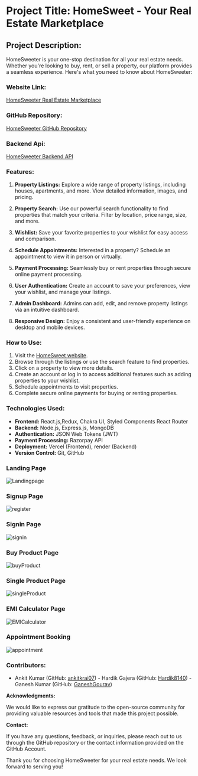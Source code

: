 # Project Title: HomeSweet - Your Real Estate Marketplace

## Project Description:
HomeSweeter is your one-stop destination for all your real estate needs. Whether you're looking to buy, rent, or sell a property, our platform provides a seamless experience. Here's what you need to know about HomeSweeter:

### Website Link:
[HomeSweeter Real Estate Marketplace](https://homesweeter-ocuzifg6m-ankitkrai07.vercel.app)

### GitHub Repository:
[HomeSweeter GitHub Repository](https://github.com/ankitkrai07/gusty-adjustment-6018)

### Backend Api:
[HomeSweeter Backend API](https://gusty.onrender.com/)

### Features:

1. **Property Listings:** Explore a wide range of property listings, including houses, apartments, and more. View detailed information, images, and pricing.

2. **Property Search:** Use our powerful search functionality to find properties that match your criteria. Filter by location, price range, size, and more.

3. **Wishlist:** Save your favorite properties to your wishlist for easy access and comparison.

4. **Schedule Appointments:** Interested in a property? Schedule an appointment to view it in person or virtually.

5. **Payment Processing:** Seamlessly buy or rent properties through secure online payment processing.

6. **User Authentication:** Create an account to save your preferences, view your wishlist, and manage your listings.

7. **Admin Dashboard:** Admins can add, edit, and remove property listings via an intuitive dashboard.

8. **Responsive Design:** Enjoy a consistent and user-friendly experience on desktop and mobile devices.

### How to Use:

1. Visit the [HomeSweet website](https://homesweeter-ocuzifg6m-ankitkrai07.vercel.app/).
2. Browse through the listings or use the search feature to find properties.
3. Click on a property to view more details.
4. Create an account or log in to access additional features such as adding properties to your wishlist.
5. Schedule appointments to visit properties.
6. Complete secure online payments for buying or renting properties.

### Technologies Used:

- **Frontend:** React.js,Redux, Chakra UI, Styled Components React Router
- **Backend:** Node.js, Express.js, MongoDB
- **Authentication:** JSON Web Tokens (JWT)
- **Payment Processing:** Razorpay API
- **Deployment:** Vercel (Frontend), render (Backend)
- **Version Control:** Git, GitHub

### Landing Page 
![Landingpage](https://github.com/ankitkrai07/gusty-adjustment-6018/assets/115462441/cfa81262-1fa6-41fe-befb-c9d380514a3a)

### Signup Page
![register](https://github.com/ankitkrai07/gusty-adjustment-6018/assets/115462441/e7102d8a-bb1e-4d6c-b2d9-7b5e7b4cde7d)

### Signin Page
![signin](https://github.com/ankitkrai07/gusty-adjustment-6018/assets/115462441/8c2defc7-7f6c-49db-9e29-a431323cc854)

### Buy Product Page 
![buyProduct](https://github.com/ankitkrai07/gusty-adjustment-6018/assets/115462441/b6a2ac80-1f6d-4fac-b5ab-3ca802003090)

### Single Product Page
![singleProduct](https://github.com/ankitkrai07/gusty-adjustment-6018/assets/115462441/c4285e6c-fe23-4ca2-8777-5845cf634928)

### EMI Calculator Page
![EMICalculator](https://github.com/ankitkrai07/gusty-adjustment-6018/assets/115462441/865dd6b7-51cb-40f8-b96e-713cdc9316fd)

### Appointment Booking
![appointment](https://github.com/ankitkrai07/gusty-adjustment-6018/assets/115462441/05843f86-f837-4430-81dd-36237a06c19b)

### Contributors:

- Ankit Kumar (GitHub: [ankitkrai07](https://github.com/ankitkrai07)) - Hardik Gajera (GitHub: [Hardik8140](https://github.com/Hardik8140)) - Ganesh Kumar (GitHub: [GaneshGourav](https://github.com/GaneshGourav))

**Acknowledgments:**

We would like to express our gratitude to the open-source community for providing valuable resources and tools that made this project possible.

**Contact:**

If you have any questions, feedback, or inquiries, please reach out to us through the GitHub repository or the contact information provided on the GitHub Account.

Thank you for choosing HomeSweeter for your real estate needs. We look forward to serving you!
